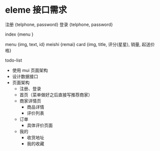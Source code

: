 # eleme 接口需求

注册 {telphone, password}
登录 {telphone, password}

index {menu }

menu {img, text, id}
	meishi {remai}
		card {img, title, 评分(星星), 销量, 起送价格}

todo-list
- 使用 mui 页面架构 
- 设计数据接口
- 页面架构
	- 注册、登录
	- 首页（菜单做好之后直接写推荐商家）
	- 商家详情页
		- 商品详情
		- 评价列表
	- 订单
		- 具体评价页面
	- 我的
		- 收货地址
		- 我的收藏
